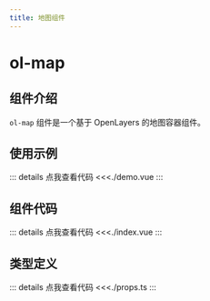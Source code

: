 ```yaml
---
title: 地图组件
---
```


# ol-map

## 组件介绍

`ol-map` 组件是一个基于 OpenLayers 的地图容器组件。

## 使用示例

<script setup>
import Demo from './demo.vue'
</script>
<ClientOnly>
<Demo />
</ClientOnly>

::: details 点我查看代码
<<<./demo.vue
:::

## 组件代码

::: details 点我查看代码
<<<./index.vue
:::

## 类型定义

::: details 点我查看代码
<<<./props.ts
:::
